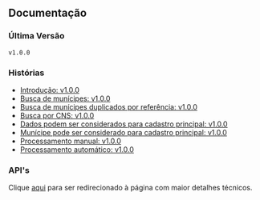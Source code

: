 ## Documentação

### Última Versão
`v1.0.0`

### Histórias
- [Introdução: v1.0.0](https://github.com/OM30/saudesimples-servico-consolidacao/blob/main/docs/stories/v1.0.0/introducao.md)
- [Busca de munícipes: v1.0.0](https://github.com/OM30/saudesimples-servico-consolidacao/blob/main/docs/stories/v1.0.0/busca_municipes.md)
- [Busca de munícipes duplicados por referência: v1.0.0](https://github.com/OM30/saudesimples-servico-consolidacao/blob/main/docs/stories/v1.0.0/busca_municipes_duplicados.md)
- [Busca por CNS: v1.0.0](https://github.com/OM30/saudesimples-servico-consolidacao/blob/main/docs/stories/v1.0.0/busca_cns.md)
- [Dados podem ser considerados para cadastro principal: v1.0.0](https://github.com/OM30/saudesimples-servico-consolidacao/blob/main/docs/stories/v1.0.0/dados_podem_ser_considerados_para_cadastro_principal.md)
- [Munícipe pode ser considerado para cadastro principal: v1.0.0](https://github.com/OM30/saudesimples-servico-consolidacao/blob/main/docs/stories/v1.0.0/municipe_pode_ser_considerado_para_cadastro_principal.md)
- [Processamento manual: v1.0.0](https://github.com/OM30/saudesimples-servico-consolidacao/blob/main/docs/stories/v1.0.0/processamento_manual.md)
- [Processamento automático: v1.0.0](https://github.com/OM30/saudesimples-servico-consolidacao/blob/main/docs/stories/v1.0.0/processamento_automatico.md)

### API's
Clique [aqui](https://github.com/OM30/saudesimples-servico-consolidacao/blob/main/docs/api/main.md) para ser redirecionado à página com maior detalhes técnicos.
